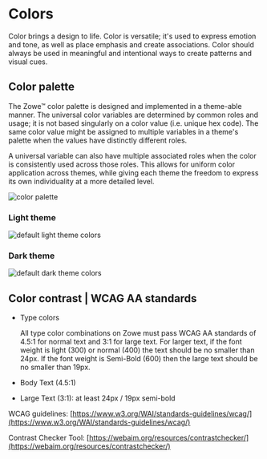 # Colors

Color brings a design to life. Color is versatile; it's used to express emotion and tone, as well as place emphasis and create associations. Color should always be used in meaningful and intentional ways to create patterns and visual cues.

## Color palette

The Zowe&trade; color palette is designed and implemented in a theme-able manner. The universal color variables are determined by common roles and usage; it is not based singularly on a color value (i.e. unique hex code). The same color value might be assigned to multiple variables in a theme's palette when the values have distinctly different roles.

A universal variable can also have multiple associated roles when the color is consistently used across those roles. This allows for uniform color application across themes, while giving each theme the freedom to express its own individuality at a more detailed level.

 ![color palette](/v1.27.x/images/extender/full_palette.png)

### Light theme
![default light theme colors](/v1.27.x/images/extender/light_palette.png)

### Dark theme
![default dark theme colors](/v1.27.x/images/extender/dark_palette.png)

## Color contrast | WCAG AA standards

- Type colors

  All type color combinations on Zowe must pass WCAG AA standards of 4.5:1 for normal text and 3:1 for large text. For larger text, if the font weight is light (300) or normal (400) the text should be no smaller than 24px. If the font weight is Semi-Bold (600) then the large text should be no smaller than 19px.

- Body Text (4.5:1)

- Large Text (3:1): at least 24px / 19px semi-bold

WCAG guidelines: [https://www.w3.org/WAI/standards-guidelines/wcag/](https://www.w3.org/WAI/standards-guidelines/wcag/)

Contrast Checker Tool: [https://webaim.org/resources/contrastchecker/](https://webaim.org/resources/contrastchecker/)
